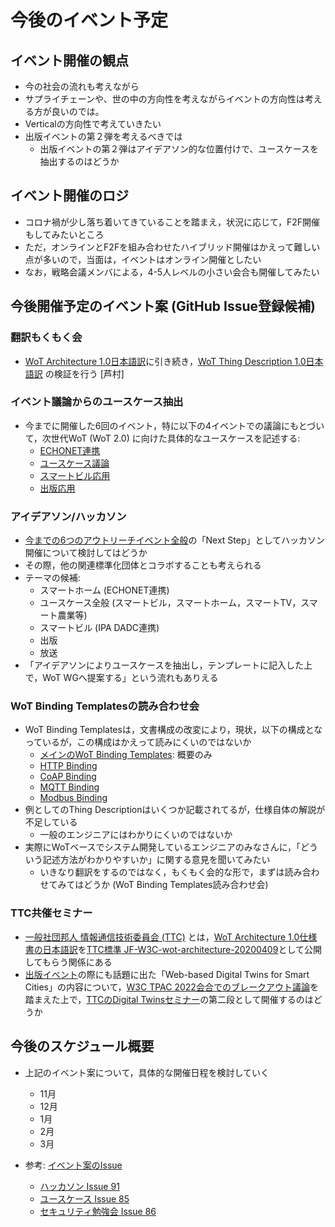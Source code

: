 # 今後のイベント予定

## イベント開催の観点
* 今の社会の流れも考えながら
* サプライチェーンや、世の中の方向性を考えながらイベントの方向性は考える方が良いのでは。
* Verticalの方向性で考えていきたい
* 出版イベントの第２弾を考えるべきでは
    * 出版イベントの第２弾はアイデアソン的な位置付けで、ユースケースを抽出するのはどうか

## イベント開催のロジ
* コロナ禍が少し落ち着いてきていることを踏まえ，状況に応じて，F2F開催もしてみたいところ
* ただ，オンラインとF2Fを組み合わせたハイブリッド開催はかえって難しい点が多いので，当面は，イベントはオンライン開催としたい
* なお，戦略会議メンバによる，4-5人レベルの小さい会合も開催してみたい


## 今後開催予定のイベント案 (GitHub Issue登録候補)

### 翻訳もくもく会
* [WoT Architecture 1.0日本語訳](https://wot-jp-community.github.io/wot-architecture/)に引き続き，[WoT Thing Description 1.0日本語訳](https://wot-jp-community.github.io/wot-thing-description/) の検証を行う [芦村]

### イベント議論からのユースケース抽出
* 今までに開催した6回のイベント，特に以下の4イベントでの議論にもとづいて，次世代WoT (WoT 2.0) に向けた具体的なユースケースを記述する:
    * [ECHONET連携](https://github.com/w3c/wot-jp-cg/tree/main/Event/20220311_3rd_WoT_and_ELWA_Study_Meeting)
    * [ユースケース議論](https://github.com/w3c/wot-jp-cg/tree/main/Event/20220325_4th_WoT_Usecases_Event)
    * [スマートビル応用](https://github.com/w3c/wot-jp-cg/tree/main/Event/20220422_5th_Smart_Building)
    * [出版応用](https://github.com/w3c/wot-jp-cg/tree/main/Event/20220930_6th_Publishing)

### アイデアソン/ハッカソン
* [今までの6つのアウトリーチイベント全般](https://github.com/w3c/wot-jp-cg/tree/main/Event)の「Next Step」としてハッカソン開催について検討してはどうか
* その際，他の関連標準化団体とコラボすることも考えられる
* テーマの候補:
    * スマートホーム (ECHONET連携)
    * ユースケース全般 (スマートビル，スマートホーム，スマートTV，スマート農業等)
    * スマートビル (IPA DADC連携)
    * 出版
    * 放送
* 「アイデアソンによりユースケースを抽出し，テンプレートに記入した上で，WoT WGへ提案する」という流れもありえる

### WoT Binding Templatesの読み合わせ会
* WoT Binding Templatesは，文書構成の改変により，現状，以下の構成となっているが，この構成はかえって読みにくいのではないか
    * [メインのWoT Binding Templates](https://w3c.github.io/wot-binding-templates/#toc): 概要のみ
    * [HTTP Binding](https://w3c.github.io/wot-binding-templates/bindings/protocols/http/index.html)
    * [CoAP Binding](https://w3c.github.io/wot-binding-templates/bindings/protocols/coap/index.html)
    * [MQTT Binding](https://w3c.github.io/wot-binding-templates/bindings/protocols/mqtt/index.html)
    * [Modbus Binding](https://w3c.github.io/wot-binding-templates/bindings/protocols/modbus/index.html)
* 例としてのThing Descriptionはいくつか記載されてるが，仕様自体の解説が不足している
    * 一般のエンジニアにはわかりにくいのではないか
* 実際にWoTベースでシステム開発しているエンジニアのみなさんに，「どういう記述方法がわかりやすいか」に関する意見を聞いてみたい
    * いきなり翻訳をするのではなく，もくもく会的な形で，まずは読み合わせてみてはどうか (WoT Binding Templates読み合わせ会)

### TTC共催セミナー
* [一般社団邦人 情報通信技術委員会 (TTC)](https://www.ttc.or.jp) とは，[WoT Architecture 1.0仕様書の日本語訳](https://wot-jp-community.github.io/wot-architecture/)を[TTC標準 JF-W3C-wot-architecture-20200409](https://www.ttc.or.jp/document_db/information/view_express_entity/1388)として公開してもらう関係にある
* [出版イベント](https://github.com/w3c/wot-jp-cg/tree/main/Event/20220930_6th_Publishing)の際にも話題に出た「Web-based Digital Twins for Smart Cities」の内容について，[W3C TPAC 2022会合でのブレークアウト議論](https://www.w3.org/2022/09/14-smartcities-minutes.html)を踏まえた上で，[TTCのDigital Twinsセミナー](https://www.ttc.or.jp/seminar/rep/rep20221007)の第二段として開催するのはどうか

## 今後のスケジュール概要
* 上記のイベント案について，具体的な開催日程を検討していく
    * 11月
    * 12月
    * 1月
    * 2月
    * 3月

* 参考: [イベント案のIssue](https://github.com/w3c/wot-jp-cg/issues)
    * [ハッカソン Issue 91](https://github.com/w3c/wot-jp-cg/issues/91)
    * [ユースケース Issue 85](https://github.com/w3c/wot-jp-cg/issues/85)
    * [セキュリティ勉強会 Issue 86](https://github.com/w3c/wot-jp-cg/issues/86)
